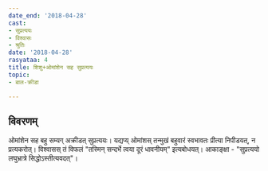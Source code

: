 ```yaml
---
date_end: '2018-04-28'
cast:
- सुप्रत्ययः
- विश्वासः
- श्रुतिः
date: '2018-04-28'
rasyataa: 4
title: शिशु+ओमांशेन सह सुप्रत्ययः
topic:
- बाल-क्रीडा

---
```


## विवरणम्
ओमांशेन सह बहु सम्यग् अक्रीडत् सुप्रत्ययः। यद्यप्य् ओमांशस् तन्मुखं बहुवारं स्वभावतः प्रीत्या निपीडयत्, न प्रत्यकरोत्। विश्वासस् तं विफलं‌ "तस्मिन् सन्दर्भे त्वया दूरं धावनीयम्" इत्यबोधयत्। आकाङ्क्षा - "सुप्रत्ययो लघुभ्रात्रे सिद्धोऽस्तीत्यवदत्"।

